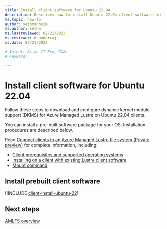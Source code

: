 ```yaml
---
title: Install client software for Ubuntu 22.04
description: Describes how to install Ubuntu 22.04 client software for the Azure Managed Lustre File System.
ms.topic: how-to
author: sethmanheim
ms.author: sethm 
ms.lastreviewed: 02/21/2023
ms.reviewer: dsundarraj
ms.date: 02/21/2023

# Intent: As an IT Pro, XXX.
# Keyword: 

---
```


# Install client software for Ubuntu 22.04

Follow these steps to download and configure dynamic kernel module support (DKMS) for Azure Managed Lustre on Ubuntu 22.04 clients.

You can install a pre-built software package for your OS. Installation procedures are described below.

Read [Connect clients to an Azure Managed Lustre file system (Private preview)](connect-clients.md) for complete information, including:

* [Client prerequisites and supported operating systems](connect-clients.md#client-prerequisites)
* [Installing on a client with existing Lustre client software](connect-clients.md#update-a-lustre-client-to-the-current-version)
* [Mount command](connect-clients.md#mount-command)

## Install prebuilt client software

[!INCLUDE [client-install-ubuntu-22](includes/client-install-ubuntu-22.md)]

## Next steps

[AMLFS overview](amlfs-overview.md)
